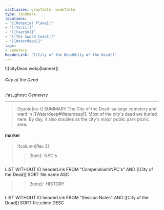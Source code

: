 ```yaml
---
cssClasses: grayTable, wideTable
type: landmark
locations:
- "[[Material Plane]]"
- "[[Toril]]"
- "[[Faerûn]]"
- "[[The Sword Coast]]"
- "[[Waterdeep]]"
tags:
- cemetery
headerLink: "[[City of the Dead#City of the Dead]]"
---
```


![[cityDead.webp|banner]]
###### City of the Dead
<span class="sub2">:fas_ghost: *Cemetery*</span>
___

> [!quote|no-t] SUMMARY
>The City of the Dead isa large cemetery and ward in [[Waterdeep#Waterdeep]]. Most of the city's dead are buried here. By day, it also doubles as the city's major public park picnic area.
<span class="clearfix"></span>

#### marker
> [!column|flex 3]
>> [!hint]-  NPC's
>> ```dataview
LIST WITHOUT ID headerLink
FROM "Compendium/NPC's" AND [[City of the Dead]]
SORT file.name ASC
>
>> [!note]- HISTORY
>>```dataview
LIST WITHOUT ID headerLink
FROM "Session Notes" AND [[City of the Dead]]
SORT file.ctime DESC